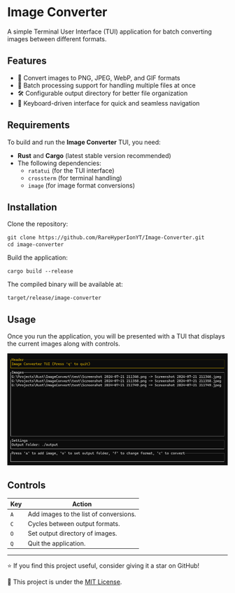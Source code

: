 # Image Converter

A simple Terminal User Interface (TUI) application for batch converting images between different formats.

## Features

- 🚀 Convert images to PNG, JPEG, WebP, and GIF formats
- 📂 Batch processing support for handling multiple files at once
- 🛠️ Configurable output directory for better file organization
- 🎹 Keyboard-driven interface for quick and seamless navigation

## Requirements

To build and run the **Image Converter** TUI, you need:
- **Rust** and **Cargo** (latest stable version recommended)
- The following dependencies:
  - `ratatui` (for the TUI interface)
  - `crossterm` (for terminal handling)
  - `image` (for image format conversions)

## Installation

Clone the repository:

```shell
git clone https://github.com/RareHyperIonYT/Image-Converter.git
cd image-converter
```

Build the application:

```shell
cargo build --release
```

The compiled binary will be available at:
```shell
target/release/image-converter
```

## Usage

Once you run the application, you will be presented with a TUI that displays the current images along with controls.

![Preview.png](Preview.png)

## Controls

| Key | Action                                 |
|-----|----------------------------------------|
| `A` | Add images to the list of conversions. |
| `C` | Cycles between output formats.         |
| `O` | Set output directory of images.        |
| `Q` | Quit the application.                  |

---

⭐ If you find this project useful, consider giving it a star on GitHub!

📜 This project is under the [MIT License](LICENSE).
